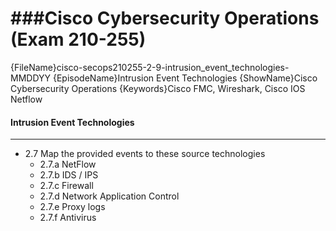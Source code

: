 ###Cisco Cybersecurity Operations (Exam 210-255)
============================================================
{FileName}cisco-secops210255-2-9-intrusion_event_technologies-MMDDYY
{EpisodeName}Intrusion Event Technologies
{ShowName}Cisco Cybersecurity Operations
{Keywords}Cisco FMC, Wireshark, Cisco IOS Netflow
#### Intrusion Event Technologies
------------------------------------------------------------
* 2.7 Map the provided events to these source technologies
	+ 2.7.a NetFlow
	+ 2.7.b IDS / IPS
	+ 2.7.c Firewall
	+ 2.7.d Network Application Control
	+ 2.7.e Proxy logs
	+ 2.7.f Antivirus